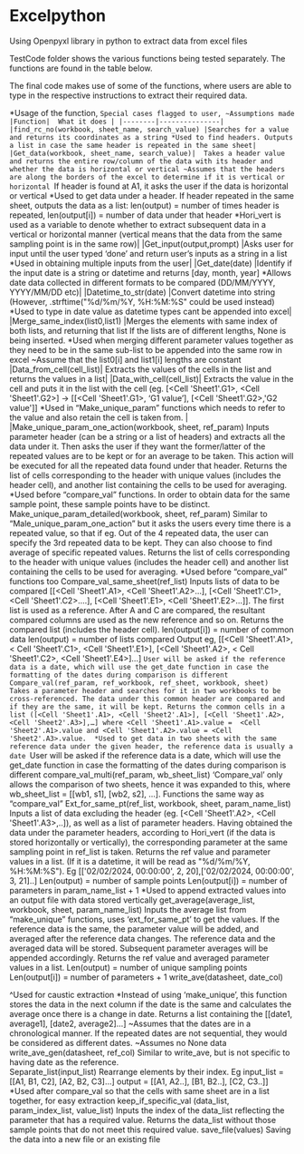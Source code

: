# Excelpython
Using Openpyxl library in python to extract data from excel files

TestCode folder shows the various functions being tested separately. The functions are found in the table below.

The final code makes use of some of the functions, where users are able to type in the respective instructions to extract their required data. 

*Usage of the function, `Special cases flagged to user, ~Assumptions made
|Function| 	What it does |
|--------|---------------|
|find_rc_no(workbook, sheet_name, search_value)	|Searches for a value and returns its coordinates as a string
*Used to find headers. Outputs a list in case the same header is repeated in the same sheet|
|Get_data(workbook, sheet_name, search_value)|	Takes a header value and returns the entire row/column of the data with its header and whether the data is horizontal or vertical
~Assumes that the headers are along the borders of the excel to determine if it is vertical or horizontal
`If header is found at A1, it asks the user if the data is horizontal or vertical
*Used to get data under a header. If header repeated in the same sheet, outputs the data as a list: 
len(output) = number of times header is repeated, len(output[i]) = number of data under that header
*Hori_vert is used as a variable to denote whether to extract subsequent data in a vertical or horizontal manner (vertical means that the data from the same sampling point is in the same row)|
|Get_input(output,prompt)	|Asks user for input until the user typed ‘done’ and return user’s inputs as a string in a list
*Used in obtaining multiple inputs from the user|
|Get_date(date)	|Identify if the input date is a string or datetime and returns [day, month, year]
*Allows date data collected in different formats to be compared (DD/MM/YYYY, YYYY/MM/DD etc)|
|Datetime_to_str(date)	|Convert datetime into string (However, .strftime("%d/%m/%Y, %H:%M:%S" could be used instead)
*Used to type in date value as datetime types cant be appended into excel|
|Merge_same_index(list0,list1)	|Merges the elements with same index of both lists, and returning that list
If the lists are of different lengths, None is being inserted. 
*Used when merging different parameter values together as they need to be in the same sub-list to be appended into the same row in excel
~Assume that the list0[i] and list1[i] lengths are constant
|Data_from_cell(cell_list)|	Extracts the values of the cells in the list and returns the values in a list|
|Data_with_cell(cell_list)|	Extracts the value in the cell and puts it in the list with the cell (eg. [<Cell 'Sheet1'.G1>, <Cell 'Sheet1'.G2>] -> [[<Cell 'Sheet1'.G1>, ‘G1 value’], [<Cell 'Sheet1'.G2>,'G2 value']]
*Used in “Make_unique_param” functions which needs to refer to the value and also retain the cell is taken from. |
|Make_unique_param_one_action(workbook, sheet, ref_param)	Inputs parameter header (can be a string or a list of headers) and extracts all the data under it. Then asks the user if they want the former/latter of the repeated values are to be kept or for an average to be taken. This action will be executed for all the repeated data found under that header. Returns the list of cells corresponding to the header with unique values (includes the header cell), and another list containing the cells to be used for averaging.
*Used before “compare_val” functions. In order to obtain data for the same sample point, these sample points have to be distinct. 
Make_unique_param_detailed(workbook, sheet, ref_param)	Similar to “Male_unique_param_one_action” but it asks the users every time there is a repeated value, so that if eg. Out of the 4 repeated data, the user can specify the 3rd repeated data to be kept. They can also choose to find average of specific repeated values. Returns the list of cells corresponding to the header with unique values (includes the header cell) and another list containing the cells to be used for averaging.
*Used before “compare_val” functions too
Compare_val_same_sheet(ref_list)	Inputs lists of data to be compared [[<Cell 'Sheet1'.A1>, <Cell 'Sheet1'.A2>…], [<Cell 'Sheet1'.C1>, <Cell 'Sheet1'.C2>….], [<Cell 'Sheet1'.E1>, <Cell 'Sheet1'.E2>…]]. The first list is used as a reference. After A and C are compared, the resultant compared columns are used as the new reference and so on. Returns the compared list (includes the header cell). 
len(output[i]) = number of common data
len(output) = number of lists compared
Output eg, [[<Cell 'Sheet1'.A1>, < Cell 'Sheet1'.C1>, <Cell 'Sheet1'.E1>], [<Cell 'Sheet1'.A2>, < Cell 'Sheet1'.C2>, <Cell 'Sheet1'.E4>]…]
`User will be asked if the reference data is a date, which will use the get_date function in case the formatting of the dates during comparison is different
Compare_val(ref_param, ref_workbook, ref_sheet, workbook, sheet)	Takes a parameter header and searches for it in two workbooks to be cross-referenced. The data under this common header are compared and if they are the same, it will be kept. Returns the common cells in a list ([<Cell 'Sheet1'.A1>, <Cell 'Sheet2'.A1>], [<Cell 'Sheet1'.A2>, <Cell 'Sheet2'.A3>],…] where <Cell 'Sheet1'.A1>.value =  <Cell 'Sheet2'.A1>.value and <Cell 'Sheet1'.A2>.value = <Cell 'Sheet2'.A3>.value. 
*Used to get data in two sheets with the same reference data under the given header, the reference data is usually a date
`User will be asked if the reference data is a date, which will use the get_date function in case the formatting of the dates during comparison is different
compare_val_multi(ref_param, wb_sheet_list)	‘Compare_val’ only allows the comparison of two sheets, hence it was expanded to this, where wb_sheet_list = [[wb1, s1], [wb2, s2], ...]. Functions the same way as “compare_val”
Ext_for_same_pt(ref_list, workbook, sheet, param_name_list)	Inputs a list of data excluding the header (eg. [<Cell 'Sheet1'.A2>, <Cell 'Sheet1'.A3>,..]), as well as a list of parameter headers. Having obtained the data under the parameter headers, according to Hori_vert (if the data is stored horizontally or vertically), the corresponding parameter at the same sampling point in ref_list is taken. Returns the ref value and parameter values in a list. (If it is a datetime, it will be read as "%d/%m/%Y, %H:%M:%S"). Eg [['02/02/2024, 00:00:00', 2, 20],['02/02/2024, 00:00:00', 3, 21]..]
Len(output) = number of sample points
Len(output[i]) = number of parameters in param_name_list + 1
*Used to append extracted values into an output file with data stored vertically
get_average(average_list, workbook, sheet, param_name_list)	Inputs the average list from “make_unique” functions, uses ‘ext_for_same_pt’ to get the values. If the reference data is the same, the parameter value will be added, and averaged after the reference data changes. The reference data and the averaged data will be stored. Subsequent parameter averages will be appended accordingly. Returns the ref value and averaged parameter values in a list.
Len(output) = number of unique sampling points 
Len(output[i]) = number of parameters + 1
write_ave(datasheet, date_col)

^Used for caustic extraction	*Instead of using ‘make_unique’, this function stores the data in the next column if the date is the same and calculates the average once there is a change in date. Returns a list containing the [[date1, average1], [date2, average2]…]
~Assumes that the dates are in a chronological manner. If the repeated dates are not sequential, they would be considered as different dates. 
~Assumes no None data
write_ave_gen(datasheet, ref_col)	Similar to write_ave, but is not specific to having date as the reference.  
Separate_list(input_list)	Rearrange elements by their index. Eg 
input_list = [[A1, B1, C2], [A2, B2, C3]...]
output = [[A1, A2..], [B1, B2..], [C2, C3..]]
*Used after compare_val so that the cells with same sheet are in a list together, for easy extraction
keep_if_specific_val (data_list, param_index_list, value_list)	Inputs the index of the data_list reflecting the parameter that has a required value. Returns the data_list without those sample points that do not meet this required value. 
save_file(values)	Saving the data into a new file or an existing file
